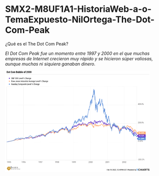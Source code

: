 # SMX2-M8UF1A1-HistoriaWeb-a-o-TemaExpuesto-NilOrtega-The-Dot-Com-Peak

¿Qué es el The Dot Com Peak?

*El Dot Com Peak fue un momento entre 1997 y 2000 en el que muchas empresas de Internet crecieron muy rápido y se hicieron súper valiosas, aunque muchas ni siquiera ganaban dinero.*


![dot](https://github.com/NilOrtega/SMX2-M8UF1A1-HistoriaWeb-a-o-TemaExpuesto-NilOrtega-The-Dot-Com-Peak/blob/main/dot.png)

